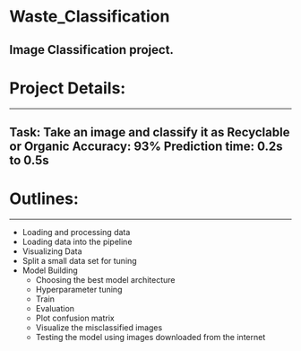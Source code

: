 # Waste_Classification
Image Classification project.
--------------------------------------------------------------------------------------------------------
# Project Details:
----------------------
Task:			Take an image and classify it as Recyclable or Organic
Accuracy:		93%
Prediction time:	0.2s to 0.5s
--------------------------------------------------------------------------------------------------------
# Outlines:
--------------
- Loading and processing data
- Loading data into the pipeline
- Visualizing Data
- Split a small data set for tuning
- Model Building
	- Choosing the best model architecture
	- Hyperparameter tuning
	- Train
	- Evaluation
	- Plot confusion matrix
	- Visualize the misclassified images
	- Testing the model using images downloaded from the internet

